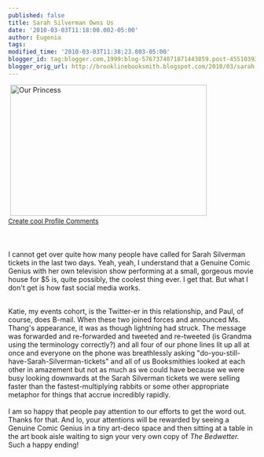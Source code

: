 ```yaml
---
published: false
title: Sarah Silverman Owns Us
date: '2010-03-03T11:18:00.002-05:00'
author: Eugenia
tags: 
modified_time: '2010-03-03T11:38:23.803-05:00'
blogger_id: tag:blogger.com,1999:blog-5767374071871443859.post-4551039380876048880
blogger_orig_url: http://brooklinebooksmith.blogspot.com/2010/03/sarah-silverman-owns-us.html
---
```


<img style="visibility:hidden;width:0px;height:0px;" border=0 width=0 height=0 src="http://counters.gigya.com/wildfire/IMP/CXNID=2000002.0NXC/bT*xJmx*PTEyNjc2MzQyNDgzMTImcHQ9MTI2NzYzNDI1MTgyMSZwPTYyNTEmZD1jb2RlYm94Jmc9MSZvPTk*OGQwODE3MTlkZjQ2/MmJhMGJiZDQzZjU5ZmExNWI2.gif" />                        <a href="http://blingee.com/blingee/view/108283765-Our-Princess" target="_blank" title="Create cool Profile Comments"><img alt="Our Princess" border="0" height="267" src="http://image.blingee.com/images17/content/output/000/000/000/674/597708095_1220646.gif" title="Our Princess" width="400" /></a><br /><a href="http://blingee.com" target="_blank" title="Create cool Profile Comments"><font size="2">Create cool Profile Comments</font></a><br /><br /> <br /><br />I cannot get over quite how many people have called for Sarah Silverman tickets in the last two days. Yeah, yeah, I understand that a Genuine Comic Genius with her own television show performing at a small, gorgeous movie house for $5 is, quite possibly, the coolest thing ever. I get that. But what I don't get is how fast social media works. <div><br />Katie, my events cohort, is the Twitter-er in this relationship, and Paul, of course, does B-mail. When these two joined forces and announced Ms. Thang's appearance, it was as though lightning had struck. The message was forwarded and re-forwarded and tweeted and re-tweeted (is Grandma using the terminology correctly?) and all four of our phone lines lit up all at once and everyone on the phone was breathlessly asking "do-you-still-have-Sarah-Silverman-tickets" and all of us Booksmithies looked at each other in amazement but not as much as we could have because we were busy looking downwards at the Sarah Silverman tickets we were selling faster than the fastest-multiplying rabbits or some other appropriate metaphor for things that accrue incredibly rapidly.</div><div><br /></div><div>I am so happy that people pay attention to our efforts to get the word out. Thanks for that. And lo, your attentions will be rewarded by seeing a Genuine Comic Genius in a tiny art-deco space and then sitting at a table in the art book aisle waiting to sign your very own copy of <i>The Bedwetter. </i>Such a happy ending!</div>